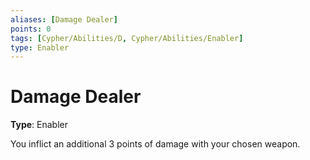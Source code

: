 ```yaml
---
aliases: [Damage Dealer]
points: 0
tags: [Cypher/Abilities/D, Cypher/Abilities/Enabler]
type: Enabler
---
```


# Damage Dealer

**Type**: Enabler

You inflict an additional 3 points of damage with your chosen weapon.
